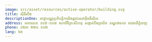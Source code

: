 ```yaml
---
image: src/asset/resources/active-operator/building.svg
title: ស៊ីធីលីង
descriptionOne: អាជ្ញាបណ្ណប្រតិបត្តិការនិងផ្តល់សេវាអ៊ីនធឺណិត
address: អគារលេខ ១០៥-១០៧ មហាវិថីព្រះសីហនុ សង្កាត់បឹងព្រលិត ខណ្ឌ៧មករា រាជធានីភ្នំពេញ
phone: ០២៣ ២២០ ១១២
lang: km
---
```

